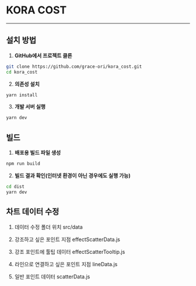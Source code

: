 # KORA COST

---

## 설치 방법

1. **GitHub에서 프로젝트 클론**

```bash
git clone https://github.com/grace-ori/kora_cost.git
cd kora_cost
```

2. **의존성 설치**

```bash
yarn install
```

3. **개발 서버 실행**

```bash
yarn dev
```

## 빌드

1. **배포용 빌드 파일 생성**

```bash
npm run build
```

2. **빌드 결과 확인(인터넷 환경이 아닌 경우에도 실행 가능)**

```bash
cd dist
yarn dev
```

## 차트 데이터 수정

1. 데이터 수정 폴더 위치
   src/data

2. 강조하고 싶은 포인트 지점
   effectScatterData.js

3. 강조 포인트에 툴팁 데이터
   effectScatterTooltip.js

4. 라인으로 연결하고 싶은 포인트 지점
   lineData.js

5. 일반 포인트 데이터
   scatterData.js
